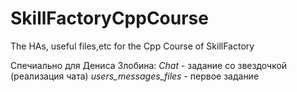 # SkillFactoryCppCourse
The HAs, useful files,etc for the Cpp Course of SkillFactory

Спечиально для Дениса Злобина:
*Chat* - задание со звездочкой (реализация чата)
*users_messages_files* - первое задание
